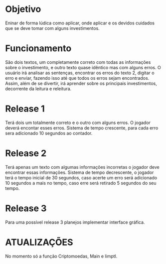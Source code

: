 # Objetivo
Eninar de forma lúdica como aplicar, onde aplicar e os devidos cuidados que se deve tomar com alguns investimentos.

# Funcionamento
São dois textos, um completamente correto com todas as informações sobre o investimento, e outro texto quase idêntico mas com alguns erros.
O usuário irá analisar as sentenças, encontrar os erros do texto 2, digitar o erro e enviar, fazendo isso até que todos os erros sejam encontrados.
Assim, além de se divertir, irá aprender sobre os principais investimentos, decorrente da leitura e releitura.

# Release 1
Terá dois um totalmente correto e o outro com alguns erros. O jogador deverá encontar esses erros.
Sistema de tempo crescente, para cada erro sera adicionado 10 segundos ao contador.

# Release 2
Terá apenas um texto com algumas informações incorretas o jogador deve encontrar essas informações.
Sistema de tempo decrescente, o jogador terá o tempo inicial de 30 segundos, caso acerte um erro será adicionado 10 segundos a mais no tempo, caso erre será retirado 5 segundos do seu tempo.

# Release 3 
Para uma possível release 3 planejos implementar interface gráfica. 

# ATUALIZAÇÕES
No momento só a função Criptomoedas, Main e limptl.